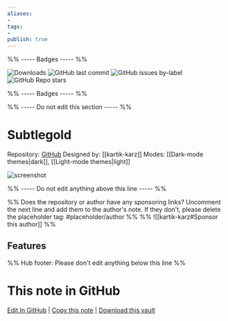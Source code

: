 ```yaml
---
aliases:
- 
tags: 
- 
publish: true
---
```


%% ----- Badges ----- %%

![Downloads](https://img.shields.io/badge/downloads-6800-573E7A?style=for-the-badge&logo=)
![GitHub last commit](https://img.shields.io/github/last-commit/kartik-karz/subtlegold-obsidian?color=573E7A&label=last%20update&logo=github&style=for-the-badge)
![GitHub issues by-label](https://img.shields.io/github/issues/kartik-karz/subtlegold-obsidian/help%20wanted?color=573E7A&logo=github&style=for-the-badge) 
![GitHub Repo stars](https://img.shields.io/github/stars/kartik-karz/subtlegold-obsidian?color=573E7A&logo=github&style=for-the-badge)

%% ----- Badges ----- %%

%% ----- Do not edit this section ----- %%

# Subtlegold

Repository: [GitHub](https://github.com/kartik-karz/subtlegold-obsidian)
Designed by: [[kartik-karz]]
Modes: [[Dark-mode themes|dark]], [[Light-mode themes|light]]



![screenshot](https://github.com/kartik-karz/subtlegold-obsidian/raw/HEAD/subtlegold-theme.png)

%% ----- Do not edit anything above this line ----- %% 

%% Does the repository or author have any sponsoring links? Uncomment the next line and add them to the author's note. If they don't, please delete the placeholder tag: #placeholder/author %%
%% ![[kartik-karz#Sponsor this author]] %%


## Features



%% Hub footer: Please don't edit anything below this line %%

# This note in GitHub

<span class="git-footer">[Edit In GitHub](https://github.dev/obsidian-community/obsidian-hub/blob/main/02%20-%20Community%20Expansions/02.05%20All%20Community%20Expansions/Themes/Subtlegold.md "git-hub-edit-note") | [Copy this note](https://raw.githubusercontent.com/obsidian-community/obsidian-hub/main/02%20-%20Community%20Expansions/02.05%20All%20Community%20Expansions/Themes/Subtlegold.md "git-hub-copy-note") | [Download this vault](https://github.com/obsidian-community/obsidian-hub/archive/refs/heads/main.zip "git-hub-download-vault") </span>
